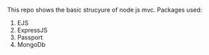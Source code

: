 This repo shows the basic strucyure of node js mvc.
Packages used:
  1. EJS
  2. ExpressJS
  3. Passport
  4.  MongoDb
